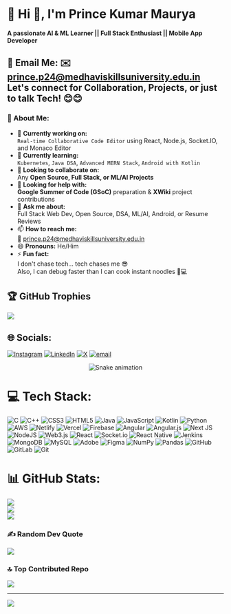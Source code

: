 # 💫 Hi 👋, I'm Prince Kumar Maurya  
**A passionate AI & ML Learner || Full Stack Enthusiast || Mobile App Developer**

📧 **Email Me:** ✉️ [prince.p24@medhaviskillsuniversity.edu.in](mailto:prince.p24@medhaviskillsuniversity.edu.in)  
Let's connect for **Collaboration, Projects, or just to talk Tech!** 😊😊
---
### 🚀 About Me:
- 🔭 **Currently working on:**  
  `Real-time Collaborative Code Editor` using React, Node.js, Socket.IO, and Monaco Editor  
- 🌱 **Currently learning:**  
  `Kubernetes`, `Java DSA`, `Advanced MERN Stack`, `Android with Kotlin`  
- 👯 **Looking to collaborate on:**  
  Any **Open Source, Full Stack, or ML/AI Projects**  
- 🤔 **Looking for help with:**  
  **Google Summer of Code (GSoC)** preparation & **XWiki** project contributions  
- 💬 **Ask me about:**  
  Full Stack Web Dev, Open Source, DSA, ML/AI, Android, or Resume Reviews  
- 📫 **How to reach me:**  
  📩 [prince.p24@medhaviskillsuniversity.edu.in](mailto:prince.p24@medhaviskillsuniversity.edu.in)  
- 😄 **Pronouns:** He/Him  
- ⚡ **Fun fact:**  
  I don't chase tech… tech chases me 😎  
  Also, I can debug faster than I can cook instant noodles 🍜💻


## 🏆 GitHub Trophies
![](https://github-profile-trophy.vercel.app/?username=alwaysprince05&theme=radical&no-frame=false&no-bg=true&margin-w=4)

  
## 🌐 Socials:
[![Instagram](https://img.shields.io/badge/Instagram-%23E4405F.svg?logo=Instagram&logoColor=white)](https://instagram.com/alwaysprince05e) [![LinkedIn](https://img.shields.io/badge/LinkedIn-%230077B5.svg?logo=linkedin&logoColor=white)](https://linkedin.com/in/https://www.linkedin.com/in/prince-kr-maurya-67a41128b/) [![X](https://img.shields.io/badge/X-black.svg?logo=X&logoColor=white)](https://x.com/alwaysprince05e) [![email](https://img.shields.io/badge/Email-D14836?logo=gmail&logoColor=white)](mailto:prince.p24@medhaviskillsuniversity.edu.in) 


<!-- Snake Game Repo View -->

<div align="center">
  <img src="https://profile-readme-generator.com/assets/snake.svg" alt="Snake animation" />
</div>


# 💻 Tech Stack:
![C](https://img.shields.io/badge/c-%2300599C.svg?style=for-the-badge&logo=c&logoColor=white) ![C++](https://img.shields.io/badge/c++-%2300599C.svg?style=for-the-badge&logo=c%2B%2B&logoColor=white) ![CSS3](https://img.shields.io/badge/css3-%231572B6.svg?style=for-the-badge&logo=css3&logoColor=white) ![HTML5](https://img.shields.io/badge/html5-%23E34F26.svg?style=for-the-badge&logo=html5&logoColor=white) ![Java](https://img.shields.io/badge/java-%23ED8B00.svg?style=for-the-badge&logo=openjdk&logoColor=white) ![JavaScript](https://img.shields.io/badge/javascript-%23323330.svg?style=for-the-badge&logo=javascript&logoColor=%23F7DF1E) ![Kotlin](https://img.shields.io/badge/kotlin-%237F52FF.svg?style=for-the-badge&logo=kotlin&logoColor=white) ![Python](https://img.shields.io/badge/python-3670A0?style=for-the-badge&logo=python&logoColor=ffdd54) ![AWS](https://img.shields.io/badge/AWS-%23FF9900.svg?style=for-the-badge&logo=amazon-aws&logoColor=white) ![Netlify](https://img.shields.io/badge/netlify-%23000000.svg?style=for-the-badge&logo=netlify&logoColor=#00C7B7) ![Vercel](https://img.shields.io/badge/vercel-%23000000.svg?style=for-the-badge&logo=vercel&logoColor=white) ![Firebase](https://img.shields.io/badge/firebase-%23039BE5.svg?style=for-the-badge&logo=firebase) ![Angular](https://img.shields.io/badge/angular-%23DD0031.svg?style=for-the-badge&logo=angular&logoColor=white) ![Angular.js](https://img.shields.io/badge/angular.js-%23E23237.svg?style=for-the-badge&logo=angularjs&logoColor=white) ![Next JS](https://img.shields.io/badge/Next-black?style=for-the-badge&logo=next.js&logoColor=white) ![NodeJS](https://img.shields.io/badge/node.js-6DA55F?style=for-the-badge&logo=node.js&logoColor=white) ![Web3.js](https://img.shields.io/badge/web3.js-F16822?style=for-the-badge&logo=web3.js&logoColor=white) ![React](https://img.shields.io/badge/react-%2320232a.svg?style=for-the-badge&logo=react&logoColor=%2361DAFB) ![Socket.io](https://img.shields.io/badge/Socket.io-black?style=for-the-badge&logo=socket.io&badgeColor=010101) ![React Native](https://img.shields.io/badge/react_native-%2320232a.svg?style=for-the-badge&logo=react&logoColor=%2361DAFB) ![Jenkins](https://img.shields.io/badge/jenkins-%232C5263.svg?style=for-the-badge&logo=jenkins&logoColor=white) ![MongoDB](https://img.shields.io/badge/MongoDB-%234ea94b.svg?style=for-the-badge&logo=mongodb&logoColor=white) ![MySQL](https://img.shields.io/badge/mysql-4479A1.svg?style=for-the-badge&logo=mysql&logoColor=white) ![Adobe](https://img.shields.io/badge/adobe-%23FF0000.svg?style=for-the-badge&logo=adobe&logoColor=white) ![Figma](https://img.shields.io/badge/figma-%23F24E1E.svg?style=for-the-badge&logo=figma&logoColor=white) ![NumPy](https://img.shields.io/badge/numpy-%23013243.svg?style=for-the-badge&logo=numpy&logoColor=white) ![Pandas](https://img.shields.io/badge/pandas-%23150458.svg?style=for-the-badge&logo=pandas&logoColor=white) ![GitHub](https://img.shields.io/badge/github-%23121011.svg?style=for-the-badge&logo=github&logoColor=white) ![GitLab](https://img.shields.io/badge/gitlab-%23181717.svg?style=for-the-badge&logo=gitlab&logoColor=white) ![Git](https://img.shields.io/badge/git-%23F05033.svg?style=for-the-badge&logo=git&logoColor=white)


# 📊 GitHub Stats:
![](https://github-readme-stats.vercel.app/api?username=alwaysprince05&theme=dark&hide_border=false&include_all_commits=true&count_private=false)<br/>
![](https://nirzak-streak-stats.vercel.app/?user=alwaysprince05&theme=dark&hide_border=false)<br/>
![](https://github-readme-stats.vercel.app/api/top-langs/?username=alwaysprince05&theme=dark&hide_border=false&include_all_commits=true&count_private=false&layout=compact)


### ✍️ Random Dev Quote
![](https://quotes-github-readme.vercel.app/api?type=horizontal&theme=radical)


### 🔝 Top Contributed Repo
![](https://github-contributor-stats.vercel.app/api?username=alwaysprince05&limit=5&theme=dark&combine_all_yearly_contributions=true)


---
[![](https://visitcount.itsvg.in/api?id=alwaysprince05&icon=0&color=0)](https://visitcount.itsvg.in)

<!-- Proudly created with GPRM ( https://gprm.itsvg.in ) -->
